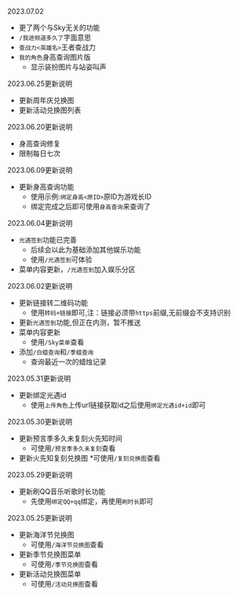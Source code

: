 2023.07.02
* 更了两个与Sky无关的功能
* `/我进频道多久了`字面意思
* `查战力<英雄名>`王者查战力
* `我的角色`身高查询图片版
  * 显示装扮图片与站姿叫声

2023.06.25更新说明
* 更新周年庆兑换图
* 更新活动兑换图列表

2023.06.20更新说明
* 身高查询修复
* 限制每日七次

2023.06.09更新说明
* 更新身高查询功能
  * 使用示例:`绑定身高<原ID>`原ID为游戏长ID
  * 绑定完成之后即可使用`身高查询`来查询了
  
2023.06.04更新说明
* `光遇签到`功能已完善
  * 后续会以此为基础添加其他娱乐功能
  * 使用`/光遇签到`可体验
* 菜单内容更新，`/光遇签到`加入娱乐分区

2023.06.02更新说明
* 更新链接转二维码功能
  * 使用`转码+链接`即可,注：链接必须带`https`前缀,无前缀会不支持识别
* 更新`光遇签到`功能,但正在内测，暂不推送
* 菜单内容更新
  * 使用`/Sky菜单`查看
* 添加`/白蜡查询`和`/季蜡查询`
  * 查询最近一次的蜡烛记录
  
2023.05.31更新说明
* 更新绑定光遇id
  * 使用`上传角色`上传url链接获取id之后使用`绑定光遇id+id`即可

2023.05.30更新说明
* 更新预言季多久未复刻火先知时间
  * 可使用`/预言季多久未复刻`查看
* 更新火先知复刻兑换图
  *可使用`/复刻兑换图`查看
  
2023.05.29更新说明
* 更新刷QQ音乐听歌时长功能
  * 先使用`绑定QQ+qq`绑定，再使用`刷时长`即可


2023.05.25更新说明
* 更新海洋节兑换图
  * 可使用`/海洋节兑换图`查看
* 更新季节兑换图菜单
  * 可使用`/季节兑换图`查看
* 更新活动兑换图菜单
  * 可使用`/活动兑换图`查看

